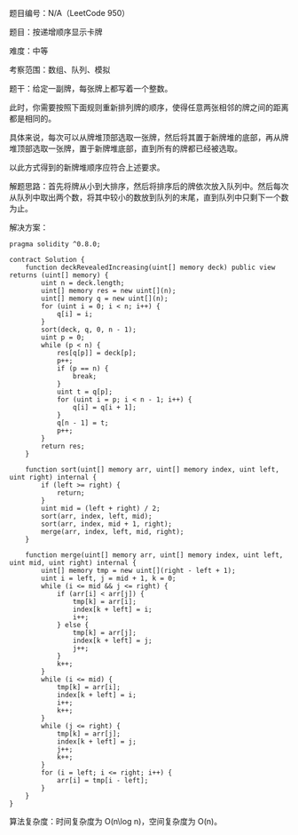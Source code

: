 题目编号：N/A（LeetCode 950）

题目：按递增顺序显示卡牌

难度：中等

考察范围：数组、队列、模拟

题干：给定一副牌，每张牌上都写着一个整数。

此时，你需要按照下面规则重新排列牌的顺序，使得任意两张相邻的牌之间的距离都是相同的。

具体来说，每次可以从牌堆顶部选取一张牌，然后将其置于新牌堆的底部，再从牌堆顶部选取一张牌，置于新牌堆底部，直到所有的牌都已经被选取。

以此方式得到的新牌堆顺序应符合上述要求。

解题思路：首先将牌从小到大排序，然后将排序后的牌依次放入队列中。然后每次从队列中取出两个数，将其中较小的数放到队列的末尾，直到队列中只剩下一个数为止。

解决方案：

```solidity
pragma solidity ^0.8.0;

contract Solution {
    function deckRevealedIncreasing(uint[] memory deck) public view returns (uint[] memory) {
        uint n = deck.length;
        uint[] memory res = new uint[](n);
        uint[] memory q = new uint[](n);
        for (uint i = 0; i < n; i++) {
            q[i] = i;
        }
        sort(deck, q, 0, n - 1);
        uint p = 0;
        while (p < n) {
            res[q[p]] = deck[p];
            p++;
            if (p == n) {
                break;
            }
            uint t = q[p];
            for (uint i = p; i < n - 1; i++) {
                q[i] = q[i + 1];
            }
            q[n - 1] = t;
            p++;
        }
        return res;
    }

    function sort(uint[] memory arr, uint[] memory index, uint left, uint right) internal {
        if (left >= right) {
            return;
        }
        uint mid = (left + right) / 2;
        sort(arr, index, left, mid);
        sort(arr, index, mid + 1, right);
        merge(arr, index, left, mid, right);
    }

    function merge(uint[] memory arr, uint[] memory index, uint left, uint mid, uint right) internal {
        uint[] memory tmp = new uint[](right - left + 1);
        uint i = left, j = mid + 1, k = 0;
        while (i <= mid && j <= right) {
            if (arr[i] < arr[j]) {
                tmp[k] = arr[i];
                index[k + left] = i;
                i++;
            } else {
                tmp[k] = arr[j];
                index[k + left] = j;
                j++;
            }
            k++;
        }
        while (i <= mid) {
            tmp[k] = arr[i];
            index[k + left] = i;
            i++;
            k++;
        }
        while (j <= right) {
            tmp[k] = arr[j];
            index[k + left] = j;
            j++;
            k++;
        }
        for (i = left; i <= right; i++) {
            arr[i] = tmp[i - left];
        }
    }
}
```

算法复杂度：时间复杂度为 O(n\log n)，空间复杂度为 O(n)。
